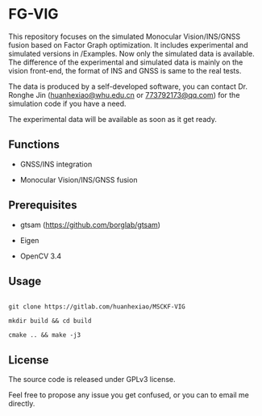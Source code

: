 # FG-VIG



This repository focuses on the simulated Monocular Vision/INS/GNSS fusion based on Factor Graph optimization.
It includes experimental and simulated versions in /Examples. 
Now only the simulated data is available.
The difference of the experimental and simulated data is mainly on the vision front-end, the format of INS and GNSS is same to the real tests.

The data is produced by a self-developed software, 
you can contact Dr. Ronghe Jin (huanhexiao@whu.edu.cn or 773792173@qq.com) for the simulation code if you have a need.

The experimental data will be available as soon as it get ready.

## Functions

- GNSS/INS integration

- Monocular Vision/INS/GNSS fusion



## Prerequisites

- gtsam (https://github.com/borglab/gtsam) 

- Eigen

- OpenCV 3.4



## Usage

```shell

git clone https://gitlab.com/huanhexiao/MSCKF-VIG

mkdir build && cd build 

cmake .. && make -j3

```

## License
The source code is released under GPLv3 license.

Feel free to propose any issue you get confused, or you can to email me directly.